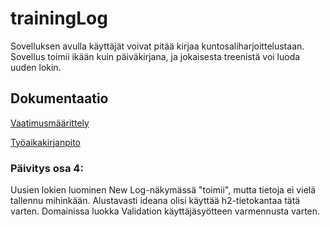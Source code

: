 # trainingLog
Sovelluksen avulla käyttäjät voivat pitää kirjaa kuntosaliharjoittelustaan. Sovellus toimii ikään kuin päiväkirjana, ja jokaisesta treenistä voi luoda uuden lokin.

## Dokumentaatio
[Vaatimusmäärittely](https://github.com/ktatu/ohjtekniikka/blob/master/dokumentaatio/vaatimusmaarittely.md)

[Työaikakirjanpito](https://github.com/ktatu/ohjtekniikka/blob/master/dokumentaatio/tuntikirjanpito.md)

### Päivitys osa 4:
Uusien lokien luominen New Log-näkymässä "toimii", mutta tietoja ei vielä tallennu mihinkään. Alustavasti ideana olisi käyttää h2-tietokantaa tätä varten. Domainissa luokka Validation käyttäjäsyötteen varmennusta varten.
